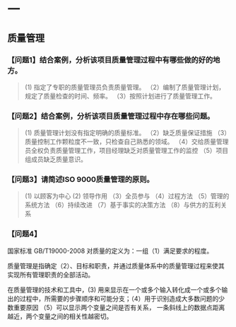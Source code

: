 # 一

## 质量管理

### 【问题1】结合案例，分析该项目质量管理过程中有哪些做的好的地方。

> (1) 指定了专职的质量管理员负责质量管理。
> （2）编制了质量管理计划，规定了质量检查的时间、频率。
> （3）按照计划进行了质量管理工作。

### 【问题2】结合案例，分析该项目质量管理过程中存在哪些问题。
> (1) 质量管理计划没有指定明确的质量标准。
> （2）缺乏质量保证措施
> （3）质量控制工作颗粒度不一致，只检查自己熟悉的领域。
> （4）交给质量管理员全权负责质量管理工作，项目经理缺乏对质量管理工作的监控
> （5）项目组成员缺乏质量意识。

### 【问题3】请简述ISO 9000质量管理的原则。
> (1) 以顾客为中心
> (2) 领导作用
> （3）全员参与
> （4）过程方法
> （5）管理的系统方法
> （6）持续改进
> （7）基于事实的决策方法
> （8）与供方的互利关系


### 【问题4】

国家标准 GB/T19000-2008 对质量的定义为：一组（1）满足要求的程度。

质量管理是指确定（2）、目标和职责，并通过质量体系中的质量管理过程来使其实现所有管理职责的全部活动。

在质量管理的技术和工具中，(3) 用来显示在一个或多个输入转化成一个或多个输出的过程中，所需要的步骤顺序和可能分支；（4）用于识别造成大多数问题的少数重要原因 （5）可以显示两个变量之间是否有关系，
一条斜线上的数据点距离越近，两个变量之间的相关性越密切。
